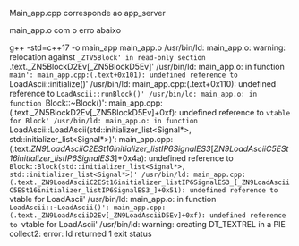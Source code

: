 Main_app.cpp corresponde ao app_server

main_app.o com o erro abaixo

g++ -std=c++17 -o main_app main_app.o
/usr/bin/ld: main_app.o: warning: relocation against `_ZTV5Block' in read-only section `.text._ZN5BlockD2Ev[_ZN5BlockD5Ev]'
/usr/bin/ld: main_app.o: in function `main':
main_app.cpp:(.text+0x101): undefined reference to `LoadAscii::initialize()'
/usr/bin/ld: main_app.cpp:(.text+0x110): undefined reference to `LoadAscii::runBlock()'
/usr/bin/ld: main_app.o: in function `Block::~Block()':
main_app.cpp:(.text._ZN5BlockD2Ev[_ZN5BlockD5Ev]+0xf): undefined reference to `vtable for Block'
/usr/bin/ld: main_app.o: in function `LoadAscii::LoadAscii(std::initializer_list<Signal*>, std::initializer_list<Signal*>)':
main_app.cpp:(.text._ZN9LoadAsciiC2ESt16initializer_listIP6SignalES3_[_ZN9LoadAsciiC5ESt16initializer_listIP6SignalES3_]+0x4a): undefined reference to `Block::Block(std::initializer_list<Signal*>, std::initializer_list<Signal*>)'
/usr/bin/ld: main_app.cpp:(.text._ZN9LoadAsciiC2ESt16initializer_listIP6SignalES3_[_ZN9LoadAsciiC5ESt16initializer_listIP6SignalES3_]+0x51): undefined reference to `vtable for LoadAscii'
/usr/bin/ld: main_app.o: in function `LoadAscii::~LoadAscii()':
main_app.cpp:(.text._ZN9LoadAsciiD2Ev[_ZN9LoadAsciiD5Ev]+0xf): undefined reference to `vtable for LoadAscii'
/usr/bin/ld: warning: creating DT_TEXTREL in a PIE
collect2: error: ld returned 1 exit status
